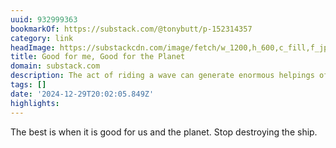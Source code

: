 ```yaml
---
uuid: 932999363
bookmarkOf: https://substack.com/@tonybutt/p-152314357
category: link
headImage: https://substackcdn.com/image/fetch/w_1200,h_600,c_fill,f_jpg,q_auto:good,fl_progressive:steep,g_auto/https%3A%2F%2Fsubstack-post-media.s3.amazonaws.com%2Fpublic%2Fimages%2F100c9891-474a-45ea-b318-34d5eaf6b152_459x376.png
title: Good for me, Good for the Planet
domain: substack.com
description: The act of riding a wave can generate enormous helpings of joy and happiness.
tags: []
date: '2024-12-29T20:02:05.849Z'
highlights:
---
```


The best is when it is good for us and the planet. Stop destroying the ship.


